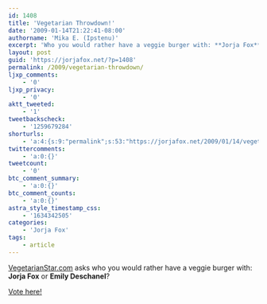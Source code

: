 ```yaml
---
id: 1408
title: 'Vegetarian Throwdown!'
date: '2009-01-14T21:22:41-08:00'
authorname: 'Mika E. (Ipstenu)'
excerpt: 'Who you would rather have a veggie burger with: **Jorja Fox** or **Emily Deschanel**? <a href="http://vegetarianstar.com/2009/01/14/who-would-you-jorja-fox-or-emily-deschanel/">Vote here!</a>'
layout: post
guid: 'https://jorjafox.net/?p=1408'
permalink: /2009/vegetarian-throwdown/
ljxp_comments:
    - '0'
ljxp_privacy:
    - '0'
aktt_tweeted:
    - '1'
tweetbackscheck:
    - '1259679284'
shorturls:
    - 'a:4:{s:9:"permalink";s:53:"https://jorjafox.net/2009/01/14/vegetarian-throwdown/";s:7:"tinyurl";s:25:"http://tinyurl.com/9kl48a";s:4:"isgd";s:18:"http://is.gd/53S0K";s:5:"bitly";s:20:"http://bit.ly/7Qwtxu";}'
twittercomments:
    - 'a:0:{}'
tweetcount:
    - '0'
btc_comment_summary:
    - 'a:0:{}'
btc_comment_counts:
    - 'a:0:{}'
astra_style_timestamp_css:
    - '1634342505'
categories:
    - 'Jorja Fox'
tags:
    - article
---
```


<a href="http://vegetarianstar.com/2009/01/14/who-would-you-jorja-fox-or-emily-deschanel/">VegetarianStar.com</a> asks who you would rather have a veggie burger with: **Jorja Fox** or **Emily Deschanel**?

<a href="http://vegetarianstar.com/2009/01/14/who-would-you-jorja-fox-or-emily-deschanel/">Vote here!</a>

